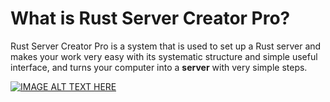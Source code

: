 # What is Rust Server Creator Pro?

Rust Server Creator Pro is a system that is used to set up a Rust server and makes your work very easy with its systematic structure and simple useful interface, and turns your computer into a **server** with very simple steps.

[![IMAGE ALT TEXT HERE](https://img.youtube.com/vi/GKVhB4Igbts/0.jpg)](https://www.youtube.com/watch?v=GKVhB4Igbts)
